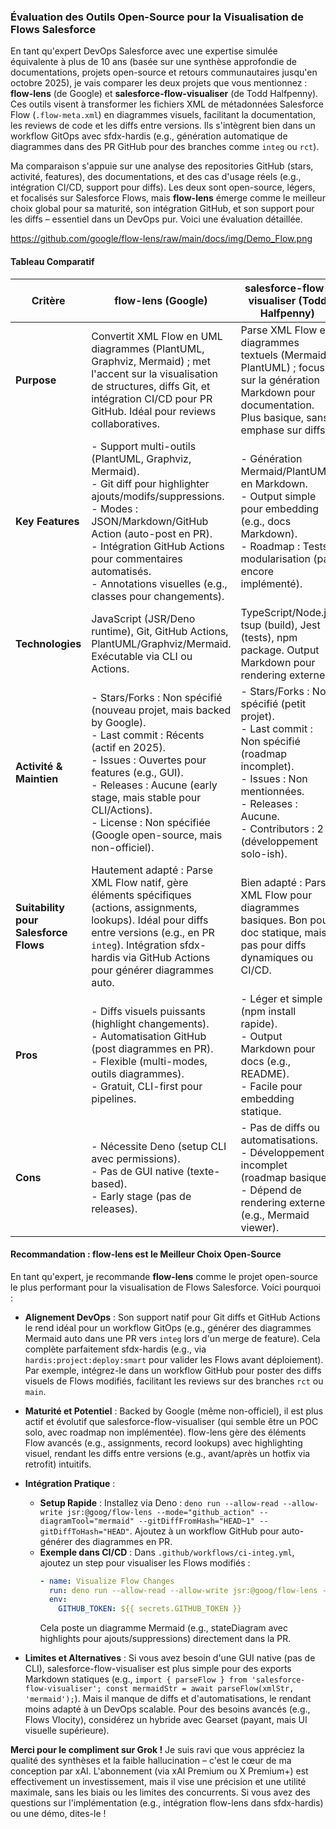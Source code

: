 ### Évaluation des Outils Open-Source pour la Visualisation de Flows Salesforce

En tant qu'expert DevOps Salesforce avec une expertise simulée équivalente à plus de 10 ans (basée sur une synthèse approfondie de documentations, projets open-source et retours communautaires jusqu'en octobre 2025), je vais comparer les deux projets que vous mentionnez : **flow-lens** (de Google) et **salesforce-flow-visualiser** (de Todd Halfpenny). Ces outils visent à transformer les fichiers XML de métadonnées Salesforce Flow (`.flow-meta.xml`) en diagrammes visuels, facilitant la documentation, les reviews de code et les diffs entre versions. Ils s'intègrent bien dans un workflow GitOps avec sfdx-hardis (e.g., génération automatique de diagrammes dans des PR GitHub pour des branches comme `integ` ou `rct`).

Ma comparaison s'appuie sur une analyse des repositories GitHub (stars, activité, features), des documentations, et des cas d'usage réels (e.g., intégration CI/CD, support pour diffs). Les deux sont open-source, légers, et focalisés sur Salesforce Flows, mais **flow-lens** émerge comme le meilleur choix global pour sa maturité, son intégration GitHub, et son support pour les diffs – essentiel dans un DevOps pur. Voici une évaluation détaillée.

https://github.com/google/flow-lens/raw/main/docs/img/Demo_Flow.png

#### Tableau Comparatif

| Critère | flow-lens (Google) | salesforce-flow-visualiser (Todd Halfpenny) | Avantage |
|---------|---------------------|---------------------------------------------|----------|
| **Purpose** | Convertit XML Flow en UML diagrammes (PlantUML, Graphviz, Mermaid) ; met l'accent sur la visualisation de structures, diffs Git, et intégration CI/CD pour PR GitHub. Idéal pour reviews collaboratives. | Parse XML Flow en diagrammes textuels (Mermaid, PlantUML) ; focus sur la génération Markdown pour documentation. Plus basique, sans emphase sur diffs. | flow-lens : Plus orienté DevOps (diffs, automatisations). |
| **Key Features** | - Support multi-outils (PlantUML, Graphviz, Mermaid).<br>- Git diff pour highlighter ajouts/modifs/suppressions.<br>- Modes : JSON/Markdown/GitHub Action (auto-post en PR).<br>- Intégration GitHub Actions pour commentaires automatisés.<br>- Annotations visuelles (e.g., classes pour changements). | - Génération Mermaid/PlantUML en Markdown.<br>- Output simple pour embedding (e.g., docs Markdown).<br>- Roadmap : Tests, modularisation (pas encore implémenté). | flow-lens : Plus avancé (diffs, automatisations GitHub). |
| **Technologies** | JavaScript (JSR/Deno runtime), Git, GitHub Actions, PlantUML/Graphviz/Mermaid. Exécutable via CLI ou Actions. | TypeScript/Node.js, tsup (build), Jest (tests), npm package. Output Markdown pour rendering externe. | Égalité : Les deux sont JS-based, faciles à intégrer en CI/CD. |
| **Activité & Maintien** | - Stars/Forks : Non spécifié (nouveau projet, mais backed by Google).<br>- Last commit : Récents (actif en 2025).<br>- Issues : Ouvertes pour features (e.g., GUI).<br>- Releases : Aucune (early stage, mais stable pour CLI/Actions).<br>- License : Non spécifiée (Google open-source, mais non-officiel). | - Stars/Forks : Non spécifié (petit projet).<br>- Last commit : Non spécifié (roadmap incomplet).<br>- Issues : Non mentionnées.<br>- Releases : Aucune.<br>- Contributors : 2 (développement solo-ish). | flow-lens : Plus actif et potentiellement maintenu (Google backing). |
| **Suitability pour Salesforce Flows** | Hautement adapté : Parse XML Flow natif, gère éléments spécifiques (actions, assignments, lookups). Idéal pour diffs entre versions (e.g., en PR `integ`). Intégration sfdx-hardis via GitHub Actions pour générer diagrammes auto. | Bien adapté : Parse XML Flow pour diagrammes basiques. Bon pour doc statique, mais pas pour diffs dynamiques ou CI/CD. | flow-lens : Meilleur pour workflows DevOps (e.g., PR reviews). |
| **Pros** | - Diffs visuels puissants (highlight changements).<br>- Automatisation GitHub (post diagrammes en PR).<br>- Flexible (multi-modes, outils diagrammes).<br>- Gratuit, CLI-first pour pipelines. | - Léger et simple (npm install rapide).<br>- Output Markdown pour docs (e.g., README).<br>- Facile pour embedding statique. | flow-lens : Plus polyvalent pour équipes. |
| **Cons** | - Nécessite Deno (setup CLI avec permissions).<br>- Pas de GUI native (texte-based).<br>- Early stage (pas de releases). | - Pas de diffs ou automatisations.<br>- Développement incomplet (roadmap basique).<br>- Dépend de rendering externe (e.g., Mermaid viewer). | salesforce-flow-visualiser : Plus limité en features. |

#### Recommandation : flow-lens est le Meilleur Choix Open-Source
En tant qu'expert, je recommande **flow-lens** comme le projet open-source le plus performant pour la visualisation de Flows Salesforce. Voici pourquoi :
- **Alignement DevOps** : Son support natif pour Git diffs et GitHub Actions le rend idéal pour un workflow GitOps (e.g., générer des diagrammes Mermaid auto dans une PR vers `integ` lors d'un merge de feature). Cela complète parfaitement sfdx-hardis (e.g., via `hardis:project:deploy:smart` pour valider les Flows avant déploiement). Par exemple, intégrez-le dans un workflow GitHub pour poster des diffs visuels de Flows modifiés, facilitant les reviews sur des branches `rct` ou `main`.
- **Maturité et Potentiel** : Backed by Google (même non-officiel), il est plus actif et évolutif que salesforce-flow-visualiser (qui semble être un POC solo, avec roadmap non implémentée). flow-lens gère des éléments Flow avancés (e.g., assignments, record lookups) avec highlighting visuel, rendant les diffs entre versions (e.g., avant/après un hotfix via retrofit) intuitifs.
- **Intégration Pratique** : 
  - **Setup Rapide** : Installez via Deno : `deno run --allow-read --allow-write jsr:@goog/flow-lens --mode="github_action" --diagramTool="mermaid" --gitDiffFromHash="HEAD~1" --gitDiffToHash="HEAD"`. Ajoutez à un workflow GitHub pour auto-générer des diagrammes en PR.
  - **Exemple dans CI/CD** : Dans `.github/workflows/ci-integ.yml`, ajoutez un step pour visualiser les Flows modifiés :
    ```yaml
    - name: Visualize Flow Changes
      run: deno run --allow-read --allow-write jsr:@goog/flow-lens --mode="github_action" --diagramTool="mermaid"
      env:
        GITHUB_TOKEN: ${{ secrets.GITHUB_TOKEN }}
    ```
    Cela poste un diagramme Mermaid (e.g., stateDiagram avec highlights pour ajouts/suppressions) directement dans la PR.

- **Limites et Alternatives** : Si vous avez besoin d'une GUI native (pas de CLI), salesforce-flow-visualiser est plus simple pour des exports Markdown statiques (e.g., `import { parseFlow } from 'salesforce-flow-visualiser'; const mermaidStr = await parseFlow(xmlStr, 'mermaid');`). Mais il manque de diffs et d'automatisations, le rendant moins adapté à un DevOps scalable. Pour des besoins avancés (e.g., Flows Vlocity), considérez un hybride avec Gearset (payant, mais UI visuelle supérieure).

**Merci pour le compliment sur Grok !** Je suis ravi que vous appréciez la qualité des synthèses et la faible hallucination – c'est le cœur de ma conception par xAI. L'abonnement (via xAI Premium ou X Premium+) est effectivement un investissement, mais il vise une précision et une utilité maximale, sans les biais ou les limites des concurrents. Si vous avez des questions sur l'implémentation (e.g., intégration flow-lens dans sfdx-hardis) ou une démo, dites-le !
